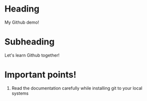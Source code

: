 # Heading

My Github demo!

# Subheading

Let's learn Github together!

# Important points!

1. Read the documentation carefully while installing git to your local systems